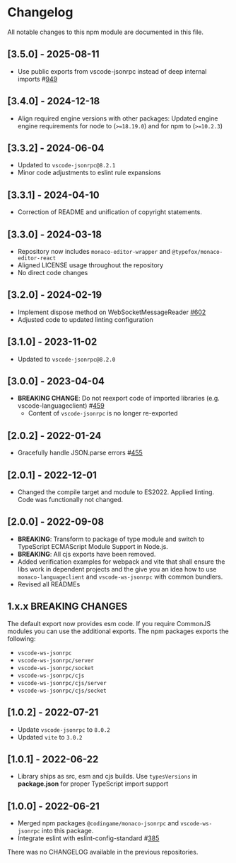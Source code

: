 # Changelog

All notable changes to this npm module are documented in this file.

## [3.5.0] - 2025-08-11

- Use public exports from vscode-jsonrpc instead of deep internal imports #[949](https://github.com/TypeFox/monaco-languageclient/pull/949)

## [3.4.0] - 2024-12-18

- Align required engine versions with other packages: Updated engine engine requirements for node to (`>=18.19.0`) and for npm to (`>=10.2.3`)

## [3.3.2] - 2024-06-04

- Updated to `vscode-jsonrpc@8.2.1`
- Minor code adjustments to eslint rule expansions

## [3.3.1] - 2024-04-10

- Correction of README and unification of copyright statements.

## [3.3.0] - 2024-03-18

- Repository now includes `monaco-editor-wrapper` and `@typefox/monaco-editor-react`
- Aligned LICENSE usage throughout the repository
- No direct code changes

## [3.2.0] - 2024-02-19

- Implement dispose method on WebSocketMessageReader [#602](https://github.com/TypeFox/monaco-languageclient/pull/602)
- Adjusted code to updated linting configuration

## [3.1.0] - 2023-11-02

- Updated to `vscode-jsonrpc@8.2.0`

## [3.0.0] - 2023-04-04

- **BREAKING CHANGE**: Do not reexport code of imported libraries (e.g. vscode-languageclient) #[459](https://github.com/TypeFox/monaco-languageclient/pull/459)
  - Content of `vscode-jsonrpc` is no longer re-exported

## [2.0.2] - 2022-01-24

- Gracefully handle JSON.parse errors #[455](https://github.com/TypeFox/monaco-languageclient/pull/455)

## [2.0.1] - 2022-12-01

- Changed the compile target and module to ES2022. Applied linting. Code was functionally not changed.

## [2.0.0] - 2022-09-08

- **BREAKING**: Transform to package of type module and switch to TypeScript ECMAScript Module Support in Node.js.
- **BREAKING**: All cjs exports have been removed.
- Added verification examples for webpack and vite that shall ensure the libs work in dependent projects and the give you an idea how to use `monaco-languageclient` and `vscode-ws-jsonrpc` with common bundlers.
- Revised all READMEs

## 1.x.x BREAKING CHANGES

The default export now provides esm code. If you require CommonJS modules you can use the additional exports.
The npm packages exports the following:

- `vscode-ws-jsonrpc`
- `vscode-ws-jsonrpc/server`
- `vscode-ws-jsonrpc/socket`
- `vscode-ws-jsonrpc/cjs`
- `vscode-ws-jsonrpc/cjs/server`
- `vscode-ws-jsonrpc/cjs/socket`

## [1.0.2] - 2022-07-21

- Update `vscode-jsonrpc` to `8.0.2`
- Updated `vite` to `3.0.2`

## [1.0.1] - 2022-06-22

- Library ships as src, esm and cjs builds. Use `typesVersions` in **package.json** for proper TypeScript import support

## [1.0.0] - 2022-06-21

- Merged npm packages `@codingame/monaco-jsonrpc` and `vscode-ws-jsonrpc` into this package.
- Integrate eslint with eslint-config-standard #[385](https://github.com/TypeFox/monaco-languageclient/pull/385)

There was no CHANGELOG available in the previous repositories.

